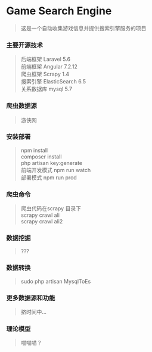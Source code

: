 # Game Search Engine

> 这是一个自动收集游戏信息并提供搜索引擎服务的项目

### 主要开源技术
>后端框架 Laravel 5.6   
前端框架 Angular 7.2.12  
爬虫框架 Scrapy 1.4  
搜索引擎 ElasticSearch 6.5  
关系数据库 mysql 5.7   

### 爬虫数据源
>游侠网 


### 安装部署
>npm install  
composer install  
php artisan key:generate  
前端开发模式 npm run watch  
部署模式 npm run prod  

###  爬虫命令 
>  爬虫代码在scrapy 目录下   
scrapy crawl ali  
scrapy crawl ali2  

### 数据挖掘
>???

### 数据转换
>sudo php artisan MysqlToEs  

###  更多数据源和功能
>挤时间中...

### 理论模型
> 喵喵喵？